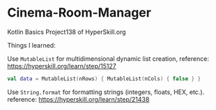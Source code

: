 # Cinema-Room-Manager
Kotlin Basics Project138 of HyperSkill.org

Things I learned:

Use `MutableList` for multidimensional dynamic list creation, reference: https://hyperskill.org/learn/step/15127
``` Kotlin
val data = MutableList(nRows) { MutableList(nCols) { false } }
```

Use `String.format` for formatting strings (integers, floats, HEX, etc.). reference: https://hyperskill.org/learn/step/21438

